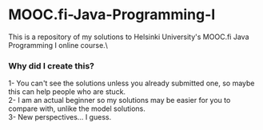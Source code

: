 # MOOC.fi-Java-Programming-I
This is a repository of my solutions to Helsinki University's MOOC.fi Java Programming I online course.\

### Why did I create this?
1- You can't see the solutions unless you already submitted one, so maybe this can help people who are stuck.\
2- I am an actual beginner so my solutions may be easier for you to compare with, unlike the model solutions.\
3- New perspectives... I guess.
